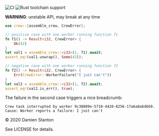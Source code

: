 ![CI][1]
![Rust toolchain support][2]

**WARNING**: unstable API, may break at any time
```rust
use crew::{assemble_crew, CrewError}; 

// positive case with one worker running function f1
fn f1() -> Result<i32, CrewError> {
    Ok(42)
}
let val1 = assemble_crew::<i32>(1, f1).await;
assert_eq!(val1.unwrap(), Some(42));

// negative case with one worker running function f2
fn f2() -> Result<i32, CrewError> {
    Err(CrewError::WorkerFailure("I just can't"))
}
let val2 = assemble_crew::<i32>(1, f2).await;
assert_eq!(val2.is_err(), true);
```

The failure in the second case triggers a nice breadcrumb:
```console
Crew task interrupted by worker 9c30809e-5710-4420-8256-17a6a8a6d669. Cause: Worker reports a failure: I just can't
```

© 2020 Damien Stanton

See LICENSE for details.

[1]: https://github.com/damienstanton/crew/workflows/CI/badge.svg
[2]: https://img.shields.io/badge/Rust%20toolchain-stable-%23DEA484?style=plastic&logo=rust